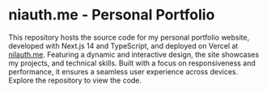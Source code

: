 # niauth.me - Personal Portfolio

This repository hosts the source code for my personal portfolio website, developed with Next.js 14 and TypeScript, and deployed on Vercel at [nilauth.me](https://nilauth.me).
Featuring a dynamic and interactive design, the site showcases my projects, and technical skills.
Built with a focus on responsiveness and performance, it ensures a seamless user experience across devices. 
Explore the repository to view the code.
